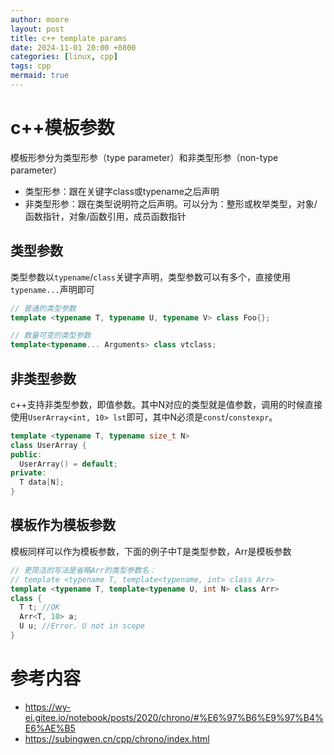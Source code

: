 ```yaml
---
author: moore
layout: post
title: c++ template params
date: 2024-11-01 20:00 +0800
categories: [linux, cpp]
tags: cpp
mermaid: true
---
```


# c++模板参数
模板形参分为类型形参（type parameter）和非类型形参（non-type parameter）
- 类型形参：跟在关键字class或typename之后声明
- 非类型形参：跟在类型说明符之后声明。可以分为：整形或枚举类型，对象/函数指针，对象/函数引用，成员函数指针

## 类型参数
类型参数以`typename`/`class`关键字声明，类型参数可以有多个，直接使用`typename...`声明即可
```cpp
// 普通的类型参数
template <typename T, typename U, typename V> class Foo{};

// 数量可变的类型参数
template<typename... Arguments> class vtclass;
```

## 非类型参数
c++支持非类型参数，即值参数。其中N对应的类型就是值参数，调用的时候直接使用`UserArray<int, 10> lst`即可，其中N必须是`const`/`constexpr`。
```cpp
template <typename T, typename size_t N>
class UserArray {
public:
  UserArray() = default;
private:
  T data[N];
}
```

## 模板作为模板参数
模板同样可以作为模板参数，下面的例子中T是类型参数，Arr是模板参数
```cpp
// 更简洁的写法是省略Arr的类型参数名：
// template <typename T, template<typename, int> class Arr>
template <typename T, template<typename U, int N> class Arr>
class {
  T t; //OK
  Arr<T, 10> a;
  U u; //Error. U not in scope
}

```

# 参考内容
- https://wy-ei.gitee.io/notebook/posts/2020/chrono/#%E6%97%B6%E9%97%B4%E6%AE%B5
- https://subingwen.cn/cpp/chrono/index.html











